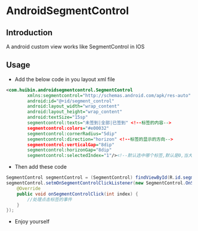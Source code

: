 # AndroidSegmentControl

## Introduction
A android custom view works like SegmentControl in IOS

## Usage

* Add the below code in you layout xml file
``` XML
<com.huibin.androidsegmentcontrol.SegmentControl
        xmlns:segmentcontrol="http://schemas.android.com/apk/res-auto"
        android:id="@+id/segment_control"
        android:layout_width="wrap_content"
        android:layout_height="wrap_content"
        android:textSize="15sp"
        segmentcontrol:texts="未签到|全部|已签到" <!--标签的内容-->
        segmentcontrol:colors="#e00032"
        segmentcontrol:cornerRadius="5dip"
        segmentcontrol:direction="horizon" <!--标签的显示的方向-->
        segmentcontrol:verticalGap="8dip"
        segmentcontrol:horizonGap="8dip"
        segmentcontrol:selectedIndex="1"/><!--默认选中哪个标签,默认是0,当大于标签的个数就默认选中为最后一个标签-->
```
* Then add these code

``` Java
SegmentControl segmentControl = (SegmentControl) findViewById(R.id.segment_control);
segmentControl.setmOnSegmentControlClickListener(new SegmentControl.OnSegmentControlClickListener() {
    @Override 
    public void onSegmentControlClick(int index) {
        //处理点击标签的事件
    } 
}); 
```
* Enjoy yourself
